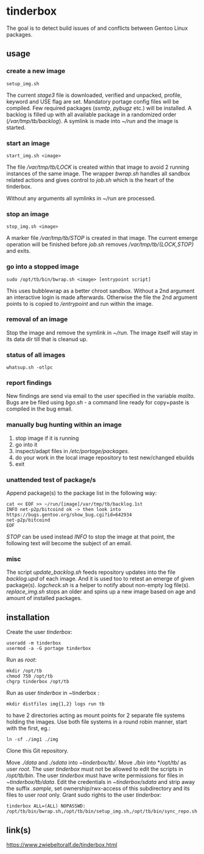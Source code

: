 # tinderbox
The goal is to detect build issues of and conflicts between Gentoo Linux packages.

## usage
### create a new image

    setup_img.sh

The current *stage3* file is downloaded, verified and unpacked, profile, keyword and USE flag are set.
Mandatory portage config files will be compiled.
Few required packages (*ssmtp*, *pybugz* etc.) will be installed.
A backlog is filled up with all available package in a randomized order (*/var/tmp/tb/backlog*).
A symlink is made into *~/run* and the image is started.

### start an image
    
    start_img.sh <image>

The file */var/tmp/tb/LOCK* is created within that image to avoid 2 running instances of the same image.
The wrapper *bwrap.sh* handles all sandbox related actions and gives control to *job.sh* which is the heart of the tinderbox.

Without any arguments all symlinks in *~/run* are processed.

### stop an image

    stop_img.sh <image>

A marker file */var/tmp/tb/STOP* is created in that image.
The current emerge operation will be finished before *job.sh* removes */var/tmp/tb/{LOCK,STOP}* and exits.

### go into a stopped image

    sudo /opt/tb/bin/bwrap.sh <image> [entrypoint script]

This uses bubblewrap as a better chroot sandbox. Without a 2nd argument an interactive login is made afterwards. Otherwise the file the 2nd argument points to is copied to *<image>/entrypoint* and run within the image. 

### removal of an image

Stop the image and remove the symlink in *~/run*.
The image itself will stay in its data dir till that is cleanud up.

### status of all images

    whatsup.sh -otlpc

### report findings

New findings are send via email to the user specified in the variable *mailto*.
Bugs are be filed using *bgo.sh* - a command line ready for copy+paste is compiled in the bug email.

### manually bug hunting within an image

1. stop image if it is running
2. go into it
3. inspect/adapt files in */etc/portage/packages.*
4. do your work in the local image repository to test new/changed ebuilds
5. exit

### unattended test of package/s

Append package(s) to the package list in the following way:
    
    cat << EOF >> ~/run/[image]/var/tmp/tb/backlog.1st
    INFO net-p2p/bitcoind ok -> then look into https://bugs.gentoo.org/show_bug.cgi?id=642934
    net-p2p/bitcoind
    EOF

*STOP* can be used instead *INFO* to stop the image at that point, the following text will become the subject of an email.

### misc
The script *update_backlog.sh* feeds repository updates into the file *backlog.upd* of each image.
And it is used too to retest an emerge of given package(s).
*logcheck.sh* is a helper to notify about non-empty log file(s).
*replace_img.sh* stops an older and spins up a new image based on age and amount of installed packages.

## installation
Create the user *tinderbox*:

    useradd -m tinderbox
    usermod -a -G portage tinderbox

Run as *root*:

    mkdir /opt/tb
    chmod 750 /opt/tb
    chgrp tinderbox /opt/tb

Run as user *tinderbox* in ~tinderbox :

    mkdir distfiles img{1,2} logs run tb

to have 2 directories acting as mount points for 2 separate file systems holding the images. Use both file systems in a round robin manner, start with the first, eg.:

    ln -sf ./img1 ./img

Clone this Git repository.

Move *./data* and *./sdata* into *~tinderbox/tb/*.
Move *./bin* into */opt/tb/ as user *root*.
The user *tinderbox* must not be allowed to edit the scripts in */opt/tb/bin*.
The user *tinderbox* must have write permissions for files in *~tinderbox/tb/data*.
Edit the credentials in *~tinderbox/sdata* and strip away the suffix *.sample*, set ownership/rwx-access of this subdirectory and its files to user *root* only.
Grant sudo rights to the user *tinderbox*:

    tinderbox ALL=(ALL) NOPASSWD: /opt/tb/bin/bwrap.sh,/opt/tb/bin/setup_img.sh,/opt/tb/bin/sync_repo.sh

## link(s)

https://www.zwiebeltoralf.de/tinderbox.html

